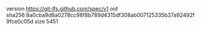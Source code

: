 version https://git-lfs.github.com/spec/v1
oid sha256:8a0cba9d6a0278cc98f8b789d4315df308ab007125335b37a92492f9fce0c05d
size 5451

